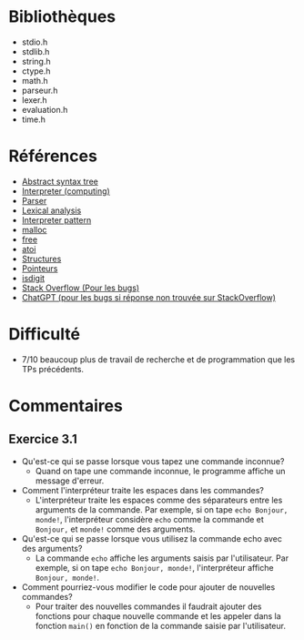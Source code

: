 # Bibliothèques

* stdio.h
* stdlib.h
* string.h
* ctype.h
* math.h
* parseur.h
* lexer.h
* evaluation.h
* time.h

# Références

* [Abstract syntax tree](https://en.wikipedia.org/wiki/Abstract_syntax_tree)
* [Interpreter (computing)](https://en.wikipedia.org/wiki/Interpreter_(computing))
* [Parser](https://en.wikipedia.org/wiki/Parser)
* [Lexical analysis](https://en.wikipedia.org/wiki/Lexical_analysis)
* [Interpreter pattern](https://en.wikipedia.org/wiki/Interpreter_pattern)
* [malloc](https://koor.fr/C/cstdlib/malloc.wp)
* [free](https://koor.fr/C/cstdlib/free.wp)
* [atoi](https://koor.fr/C/cstdlib/atoi.wp)
* [Structures](https://zestedesavoir.com/tutoriels/755/le-langage-c-1/1043_aggregats-memoire-et-fichiers/4279_structures/)
* [Pointeurs](https://zestedesavoir.com/tutoriels/755/le-langage-c-1/1043_aggregats-memoire-et-fichiers/4277_les-pointeurs/)
* [isdigit](https://koor.fr/C/cctype/isdigit.wp)
* [Stack Overflow (Pour les bugs)](https://stackoverflow.com/)
* [ChatGPT (pour les bugs si réponse non trouvée sur StackOverflow)](https://chatgpt.com/)

# Difficulté

* 7/10 beaucoup plus de travail de recherche et de programmation que les TPs précédents.

# Commentaires

## Exercice 3.1

- Qu'est-ce qui se passe lorsque vous tapez une commande inconnue?
    - Quand on tape une commande inconnue, le programme affiche un message d'erreur.
- Comment l'interpréteur traite les espaces dans les commandes?
    - L'interpréteur traite les espaces comme des séparateurs entre les arguments de la commande. Par exemple, si on
      tape `echo Bonjour, monde!`, l'interpréteur considère `echo` comme la commande et `Bonjour,` et `monde!` comme des
      arguments.
- Qu'est-ce qui se passe lorsque vous utilisez la commande echo avec des arguments?
    - La commande `echo` affiche les arguments saisis par l'utilisateur. Par exemple, si on tape `echo Bonjour, monde!`,
      l'interpréteur affiche `Bonjour, monde!`.
- Comment pourriez-vous modifier le code pour ajouter de nouvelles commandes?
    - Pour traiter des nouvelles commandes il faudrait ajouter des fonctions pour chaque nouvelle commande et les
      appeler dans la fonction `main()` en fonction de la commande saisie par l'utilisateur.

